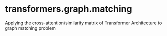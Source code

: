 # transformers.graph.matching
Applying the cross-attention/similarity matrix of Transformer Architecture to graph matching problem
